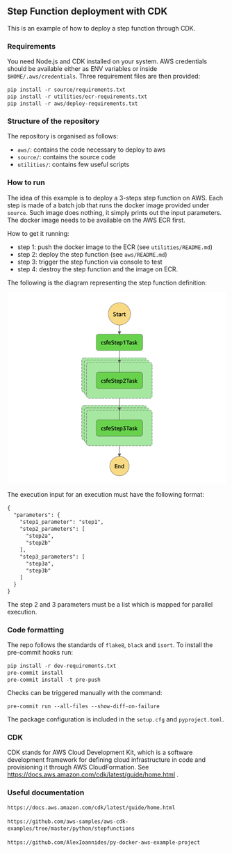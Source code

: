 ## Step Function deployment with CDK

This is an example of how to deploy a step function through CDK.

### Requirements

You need Node.js and CDK installed on your system. AWS credentials should be available
either as ENV variables or inside `$HOME/.aws/credentials`. Three requirement files are
then provided:

```
pip install -r source/requirements.txt
pip install -r utilities/ecr-requirements.txt
pip install -r aws/deploy-requirements.txt
```

### Structure of the repository

The repository is organised as follows:

- `aws/`: contains the code necessary to deploy to aws
- `source/`: contains the source code
- `utilities/`: contains few useful scripts

### How to run

The idea of this example is to deploy a 3-steps step function on AWS.
Each step is made of a batch job that runs the docker image provided under
`source`. Such image does nothing, it simply prints out the input parameters.
The docker image needs to be available on the AWS ECR first.

How to get it running:

 - step 1: push the docker image to the ECR (see `utilities/README.md`)
 - step 2: deploy the step function (see `aws/README.md`)
 - step 3: trigger the step function via console to test
 - step 4: destroy the step function and the image on ECR.

The following is the diagram representing the step function definition:

![Step function diagram](step_function_diagram.png)

The execution input for an execution must have the following format:

```
{
  "parameters": {
    "step1_parameter": "step1",
    "step2_parameters": [
      "step2a",
      "step2b"
    ],
    "step3_parameters": [
      "step3a",
      "step3b"
    ]
  }
}
```

The step 2 and 3 parameters must be a list which is mapped for parallel execution.

### Code formatting

The repo follows the standards of `flake8`, `black` and `isort`.
To install the pre-commit hooks run:

```
pip install -r dev-requirements.txt
pre-commit install
pre-commit install -t pre-push
```

Checks can be triggered manually with the command:
```
pre-commit run --all-files --show-diff-on-failure
```

The package configuration is included in the `setup.cfg` and `pyproject.toml`.

### CDK

CDK stands for AWS Cloud Development Kit, which is a software development framework for
defining cloud infrastructure in code and provisioning it through AWS CloudFormation.
See https://docs.aws.amazon.com/cdk/latest/guide/home.html .

### Useful documentation

```
https://docs.aws.amazon.com/cdk/latest/guide/home.html

https://github.com/aws-samples/aws-cdk-examples/tree/master/python/stepfunctions

https://github.com/AlexIoannides/py-docker-aws-example-project
```